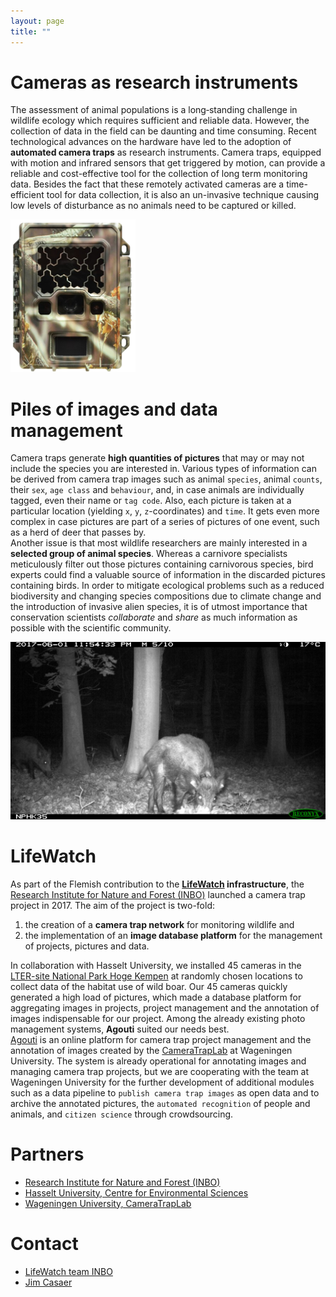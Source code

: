 ```yaml
---
layout: page
title: ""
---
```


# Cameras as research instruments
The assessment of animal populations is a long‐standing challenge in wildlife ecology which requires sufficient and reliable data. However, the collection of data in the field can be daunting and time consuming. Recent technological advances on the hardware have led to the adoption of **automated camera traps** as research instruments. Camera traps, equipped with motion and infrared sensors that get triggered by motion, can provide a reliable and cost-effective tool for the collection of long term monitoring data. Besides the fact that these remotely activated cameras are a time-efficient tool for data collection, it is also an un-invasive technique causing low levels of disturbance as no animals need to be captured or killed.

![](https://github.com/milotictanja/catrein/blob/master/images/reconynxHC600-camera-small.png "camera trap")

# Piles of images and data management
Camera traps generate **high quantities of pictures** that may or may not include the species you are interested in. Various types of information can be derived from camera trap images such as animal `species`, animal `counts`, their `sex`, `age class` and `behaviour`, and, in case animals are individually tagged, even their name or `tag code`. Also, each picture is taken at a particular location (yielding `x`, `y`, `z`-coordinates) and `time`. It gets even more complex in case pictures are part of a series of pictures of one event, such as a herd of deer that passes by.\
Another issue is that most wildlife researchers are mainly interested in a **selected group of animal species**. Whereas a carnivore specialists meticulously filter out those pictures containing carnivorous species, bird experts could find a valuable source of information in the discarded pictures containing birds. In order to mitigate ecological problems such as a reduced biodiversity and changing species compositions due to climate change and the introduction of invasive alien species, it is of utmost importance that conservation scientists *collaborate* and *share* as much information as possible with the scientific community. 

![](https://github.com/milotictanja/catrein/blob/master/images/IMG_1222.JPG "wild boar")

# LifeWatch
As part of the Flemish contribution to the **[LifeWatch](http://www.lifewatch.be) infrastructure**, the [Research Institute for Nature and Forest (INBO)](http://www.inbo.be) launched a camera trap project in 2017. The aim of the project is two-fold: 
1. the creation of a **camera trap network** for monitoring wildlife and 
2. the implementation of an **image database platform** for the management of projects, pictures and data.

In collaboration with Hasselt University, we installed 45 cameras in the [LTER-site National Park Hoge Kempen](https://data.lter-europe.net/deims/site/lter_eu_be_11) at randomly chosen locations to collect data of the habitat use of wild boar. Our 45 cameras quickly generated a high load of pictures, which made a database platform for aggregating images in projects, project management and the annotation of images indispensable for our project. Among the already existing photo management systems, **Agouti** suited our needs best.\
[Agouti](http://cameratraplab.org/agouti) is an online platform for camera trap project management and the annotation of images created by the [CameraTrapLab](http://cameratraplab.org) at Wageningen University. The system is already operational for annotating images and managing camera trap projects, but we are cooperating with the team at Wageningen University for the further development of additional modules such as a data pipeline to `publish camera trap images` as open data and to archive the annotated pictures, the `automated recognition` of people and animals, and `citizen science` through crowdsourcing.

# Partners
* [Research Institute for Nature and Forest (INBO)](http://www.inbo.be/en)
* [Hasselt University, Centre for Environmental Sciences](https://www.uhasselt.be/CMK-en)
* [Wageningen University, CameraTrapLab](http://cameratraplab.org/) 

# Contact
* [LifeWatch team INBO](mailto:team_lifewatch@inbo.be)
* [Jim Casaer](mailto:jim.casaer@inbo.be) 
